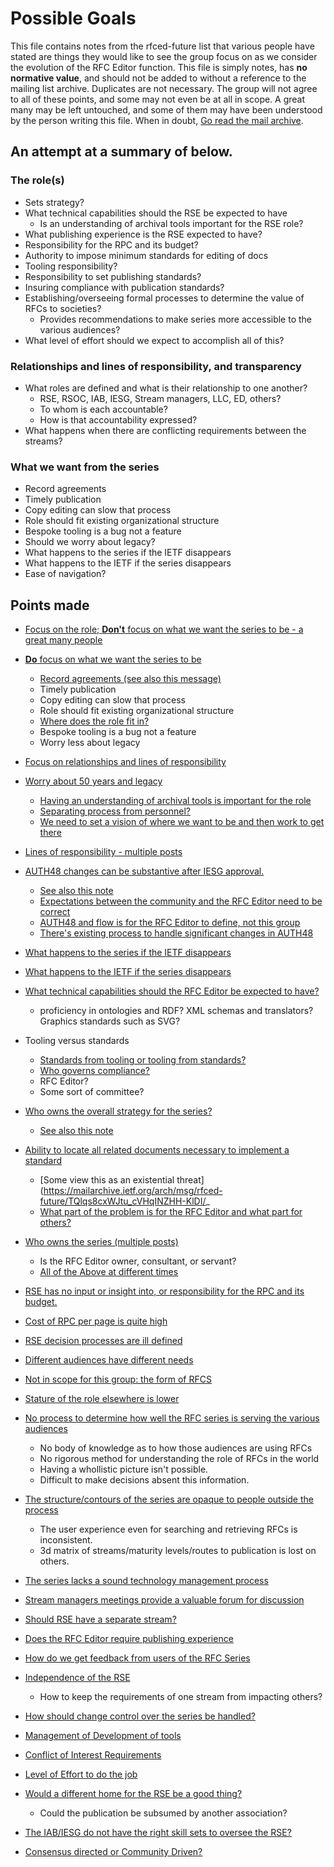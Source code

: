 # Possible Goals

This file contains notes from the rfced-future list that various people have stated are things they would
like to see the group focus on as we consider the evolution of the RFC Editor function.  This file is simply
notes, has **no normative value**, and should not be added to without a reference to the mailing list archive.
Duplicates are not necessary.  The group will not agree to all of these points, and some may not even be at all in scope.
A great many may be left untouched, and some of them may have been understood by the person writing this file.  When in doubt,
[Go read the mail archive](https://mailarchive.ietf.org/arch/browse/rfced-future/?so=frm).

## An attempt at a summary of below.

### The role(s)
* Sets strategy?
* What technical capabilities should the RSE be expected to have
   * Is an understanding of archival tools important for the RSE role?
* What publishing experience is the RSE expected to have?
* Responsibility for the RPC and its budget?
* Authority to impose minimum standards for editing of docs
* Tooling responsibility?
* Responsibility to set publishing standards?
* Insuring compliance with publication standards?
* Establishing/overseeing formal processes to determine the value of RFCs to societies?
    * Provides recommendations to make series more accessible to the various audiences?
* What level of effort should we expect to accomplish all of this?


### Relationships and lines of responsibility, and transparency
* What roles are defined and what is their relationship to one another?
   * RSE, RSOC, IAB, IESG, Stream managers, LLC, ED, others?
   * To whom is each accountable?
   * How is that accountability expressed?
* What happens when there are conflicting requirements between the streams?

### What we want from the series
* Record agreements
* Timely publication
* Copy editing can slow that process
* Role should fit existing organizational structure
* Bespoke tooling is a bug not a feature
* Should we worry about legacy?
* What happens to the series if the IETF disappears
* What happens to the IETF if the series disappears
* Ease of navigation?

## Points made

- [Focus on the role; **Don't** focus on what we want the series to be - a great many people](https://mailarchive.ietf.org/arch/msg/rfced-future/x1OMhYw7Rm0fag_LGfCTdKUNpus/)
- [**Do** focus on what we want the series to be](https://mailarchive.ietf.org/arch/msg/rfced-future/U6LNEOu3ZfEmfULFKuw74D4dpOw/)
  - [Record agreements (see also this message)](https://mailarchive.ietf.org/arch/msg/rfced-future/BVMr_Mo7618VcdTBkx2T3im-SzA/)
  - Timely publication
   - Copy editing can slow that process
  - Role should fit existing organizational structure
   - [Where does the role fit in?](https://mailarchive.ietf.org/arch/msg/rfced-future/BVMr_Mo7618VcdTBkx2T3im-SzA/)
  - Bespoke tooling is a bug not a feature
  - Worry less about legacy
- [Focus on relationships and lines of responsibility](https://mailarchive.ietf.org/arch/msg/rfced-future/mACM0l8ASnbJkkhPxDfRSytPkww/)
- [Worry about 50 years and legacy](https://mailarchive.ietf.org/arch/msg/rfced-future/EX5J94A0OYLfUyy3FSny7jk033s/)
  - [Having an understanding of archival tools is important for the role](https://mailarchive.ietf.org/arch/msg/rfced-future/KekoguNjTxLCNHdZ8O2U17G0SX0/)
  - [Separating process from personnel?](https://mailarchive.ietf.org/arch/msg/rfced-future/DsLv7VtVt-5d8LF4NtsZngeW_Gg/)
  - [We need to set a vision of where we want to be and then work to get there](https://mailarchive.ietf.org/arch/msg/rfced-future/aOr9Hc5QnT7wQNUVV_prds8babw/)
- [Lines of responsibility - multiple posts](https://mailarchive.ietf.org/arch/msg/rfced-future/nAJlr9e7_ROZqPN1NomTb43iAWc/)

- [AUTH48 changes can be substantive after IESG approval.](https://mailarchive.ietf.org/arch/msg/rfced-future/pdEYwz-zk9b0Iqp-LReFIBkyKY8/)
    - [See also this note](https://mailarchive.ietf.org/arch/msg/rfced-future/TQlqs8cxWJtu_cVHqINZHH-KlDI/)
    - [Expectations between the community and the RFC Editor need to be correct](https://mailarchive.ietf.org/arch/msg/rfced-future/4DZsoSreKLN6WJSOLV-IQgR2Ics/)
  - [AUTH48 and flow is for the RFC Editor to define, not this group](https://mailarchive.ietf.org/arch/msg/rfced-future/jh4Zh63_dV3mN0CWkDmkST2rcg8/)
  - [There's existing process to handle significant changes in AUTH48](https://mailarchive.ietf.org/arch/msg/rfced-future/meXj7jaRSCKQil3nkom-uIchMZM/)
- [What happens to the series if the IETF disappears](https://mailarchive.ietf.org/arch/msg/rfced-future/QVqoZ6xQ4V63yP7xv8eC8iCPIqw/)
- [What happens to the IETF if the series disappears](https://mailarchive.ietf.org/arch/msg/rfced-future/nEik-2zK7KKDnFbc_7qSyIdgR3Q/)
- [What technical capabilities should the RFC Editor be expected to have?](https://mailarchive.ietf.org/arch/msg/rfced-future/nliHb9t7uM9MbEL8OTDw1b5bifg/)
  - proficiency in ontologies and RDF?   XML schemas and translators?  Graphics standards such as SVG?
- Tooling versus standards
  - [Standards from tooling or tooling from standards?](https://mailarchive.ietf.org/arch/msg/rfced-future/mw7IIVqxI1ml-lDyvtFobtF1YFs/)
  - [Who governs compliance?](https://mailarchive.ietf.org/arch/msg/rfced-future/nliHb9t7uM9MbEL8OTDw1b5bifg/)
  - RFC Editor?
  - Some sort of committee?
- [Who owns the overall strategy for the series?](https://mailarchive.ietf.org/arch/msg/rfced-future/nliHb9t7uM9MbEL8OTDw1b5bifg/)
  - [See also this note](https://mailarchive.ietf.org/arch/msg/rfced-future/TQlqs8cxWJtu_cVHqINZHH-KlDI/)
- [Ability to locate all related documents necessary to implement a standard](https://mailarchive.ietf.org/arch/msg/rfced-future/nliHb9t7uM9MbEL8OTDw1b5bifg/) 
   - [Some view this as an existential threat](https://mailarchive.ietf.org/arch/msg/rfced-future/TQlqs8cxWJtu_cVHqINZHH-KlDI/_
  - [What part of the problem is for the RFC Editor and what part for others?](https://mailarchive.ietf.org/arch/msg/rfced-future/IVTccPo3KDuyZCfEzWKJOgMT9EU/)
- [Who owns the series (multiple posts)](https://mailarchive.ietf.org/arch/msg/rfced-future/FmxgwqmkmU3tAFtDW9QqIDa31Gc/)
  - Is the RFC Editor owner, consultant, or servant?
   - [All of the Above at different times](https://mailarchive.ietf.org/arch/msg/rfced-future/VstPblRzMLGeUbFNPFYvYXfMc1w/)
- [RSE has no input or insight into, or responsibility for the RPC and its budget.](https://mailarchive.ietf.org/arch/msg/rfced-future/TQlqs8cxWJtu_cVHqINZHH-KlDI/)
- [Cost of RPC per page is quite high](https://mailarchive.ietf.org/arch/msg/rfced-future/TQlqs8cxWJtu_cVHqINZHH-KlDI/)
- [RSE decision processes are ill defined](https://mailarchive.ietf.org/arch/msg/rfced-future/TQlqs8cxWJtu_cVHqINZHH-KlDI/)
- [Different audiences have different needs](https://mailarchive.ietf.org/arch/msg/rfced-future/TQlqs8cxWJtu_cVHqINZHH-KlDI/)
- [Not in scope for this group: the form of RFCS](https://mailarchive.ietf.org/arch/msg/rfced-future/TQlqs8cxWJtu_cVHqINZHH-KlDI/)
- [Stature of the role elsewhere is lower](https://mailarchive.ietf.org/arch/msg/rfced-future/TQlqs8cxWJtu_cVHqINZHH-KlDI/)
- [No process to determine how well the RFC series is serving the various audiences](https://mailarchive.ietf.org/arch/msg/rfced-future/2PpDfGNyICpimKbpaLIsBQwYbrc/)
   - No body of knowledge as to how those audiences are using RFCs
   - No rigorous method for understanding the role of RFCs in the world
   - Having a whollistic picture isn't possible.
   - Difficult to make decisions absent this information.
- [The structure/contours of the series are opaque to people outside the process](https://mailarchive.ietf.org/arch/msg/rfced-future/2PpDfGNyICpimKbpaLIsBQwYbrc/)
   - The user experience even for searching and retrieving RFCs is inconsistent.
   - 3d matrix of streams/maturity levels/routes to publication is lost on others.
- [The series lacks a sound technology management process](https://mailarchive.ietf.org/arch/msg/rfced-future/2PpDfGNyICpimKbpaLIsBQwYbrc/)
- [Stream managers meetings provide a valuable forum for discussion](https://mailarchive.ietf.org/arch/msg/rfced-future/BVMr_Mo7618VcdTBkx2T3im-SzA/)
- [Should RSE have a separate stream?](https://mailarchive.ietf.org/arch/msg/rfced-future/BVMr_Mo7618VcdTBkx2T3im-SzA/)
- [Does the RFC Editor require publishing experience](https://mailarchive.ietf.org/arch/msg/rfced-future/BNYoO4_LLj5oHiF6-nD2jt9OuLc/)
- [How do we get feedback from users of the RFC Series](https://mailarchive.ietf.org/arch/msg/rfced-future/BNYoO4_LLj5oHiF6-nD2jt9OuLc/)
- [Independence of the RSE](https://mailarchive.ietf.org/arch/msg/rfced-future/BNYoO4_LLj5oHiF6-nD2jt9OuLc/)
   - How to keep the requirements of one stream from impacting others?
- [How should change control over the series be handled?](https://mailarchive.ietf.org/arch/msg/rfced-future/BNYoO4_LLj5oHiF6-nD2jt9OuLc/)
- [Management of Development of tools](https://mailarchive.ietf.org/arch/msg/rfced-future/BNYoO4_LLj5oHiF6-nD2jt9OuLc/)
- [Conflict of Interest Requirements](https://mailarchive.ietf.org/arch/msg/rfced-future/DAVhuWBw9M9ptH1VQgiglqmR2AQ/)
- [Level of Effort to do the job](https://mailarchive.ietf.org/arch/msg/rfced-future/DAVhuWBw9M9ptH1VQgiglqmR2AQ/)
- [Would a different home for the RSE be a good thing?](https://mailarchive.ietf.org/arch/msg/rfced-future/DAVhuWBw9M9ptH1VQgiglqmR2AQ/)
   - Could the publication be subsumed by another association?
- [The IAB/IESG do not have the right skill sets to oversee the RSE?](https://mailarchive.ietf.org/arch/msg/rfced-future/DAVhuWBw9M9ptH1VQgiglqmR2AQ/)
- [Consensus directed or Community Driven?](https://mailarchive.ietf.org/arch/msg/rfced-future/DAVhuWBw9M9ptH1VQgiglqmR2AQ/)
